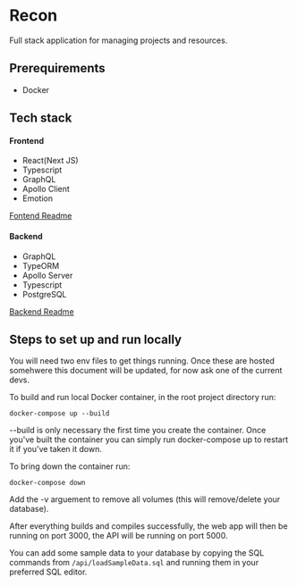 # Recon

Full stack application for managing projects and resources.

## Prerequirements

- Docker

## Tech stack

#### Frontend

- React(Next JS)
- Typescript
- GraphQL
- Apollo Client
- Emotion

[Fontend Readme](https://github.com/vora/recon/blob/main/app/)

#### Backend

- GraphQL
- TypeORM
- Apollo Server
- Typescript
- PostgreSQL

[Backend Readme](https://github.com/vora/recon/blob/main/api/)

## Steps to set up and run locally

You will need two env files to get things running. Once these are hosted somehwere this document will be updated, for now ask one of the current devs.

To build and run local Docker container, in the root project directory run:

```console
docker-compose up --build
```

--build is only necessary the first time you create the container. Once you've built the container you can simply run docker-compose up to restart it if you've taken it down.

To bring down the container run:

```console
docker-compose down
```

Add the -v arguement to remove all volumes (this will remove/delete your database).

After everything builds and compiles successfully, the web app will then be running on port 3000, the API will be running on port 5000.

You can add some sample data to your database by copying the SQL commands from `/api/loadSampleData.sql` and running them in your preferred SQL editor.
